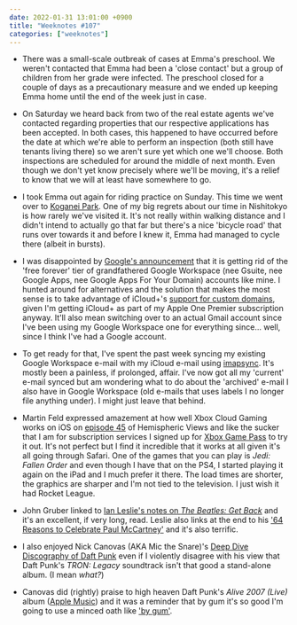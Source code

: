 ```yaml
---
date: 2022-01-31 13:01:00 +0900
title: "Weeknotes #107"
categories: ["weeknotes"]
---
```


- There was a small-scale outbreak of cases at Emma's preschool. We weren't contacted that Emma had been a 'close contact' but a group of children from her grade were infected. The preschool closed for a couple of days as a precautionary measure and we ended up keeping Emma home until the end of the week just in case.

- On Saturday we heard back from two of the real estate agents we've contacted regarding properties that our respective applications has been accepted. In both cases, this happened to have occurred before the date at which we're able to perform an inspection (both still have tenants living there) so we aren't sure yet which one we'll choose. Both inspections are scheduled for around the middle of next month. Even though we don't yet know precisely where we'll be moving, it's a relief to know that we will at least have somewhere to go.

- I took Emma out again for riding practice on Sunday. This time we went over to [Koganei Park](https://en.wikipedia.org/wiki/Koganei_Park). One of my big regrets about our time in Nishitokyo is how rarely we've visited it. It's not really within walking distance and I didn't intend to actually go that far but there's a nice 'bicycle road' that runs over towards it and before I knew it, Emma had managed to cycle there (albeit in bursts).

- I was disappointed by [Google's announcement](https://www.theverge.com/2022/1/19/22891509/g-suite-legacy-free-google-apps-workspace-upgrade) that it is getting rid of the 'free forever' tier of grandfathered Google Workspace (nee Gsuite, nee Google Apps, nee Google Apps For Your Domain) accounts like mine. I hunted around for alternatives and the solution that makes the most sense is to take advantage of iCloud+'s [support for custom domains](https://support.apple.com/guide/icloud/mma473945269/icloud), given I'm getting iCloud+ as part of my Apple One Premier subscription anyway. It'll also mean switching over to an actual Gmail account since I've been using my Google Workspace one for everything since... well, since I think I've had a Google account.

- To get ready for that, I've spent the past week syncing my existing Google Workspace e-mail with my iCloud e-mail using [imapsync](https://imapsync.lamiral.info). It's mostly been a painless, if prolonged, affair. I've now got all my 'current' e-mail synced but am wondering what to do about the 'archived' e-mail I also have in Google Workspace (old e-mails that uses labels I no longer file anything under). I might just leave that behind.

- Martin Feld expressed amazement at how well Xbox Cloud Gaming works on iOS on [episode 45](https://listen.hemisphericviews.com/045) of Hemispheric Views and like the sucker that I am for subscription services I signed up for [Xbox Game Pass](https://www.xbox.com/en-US/xbox-game-pass) to try it out. It's not perfect but I find it incredible that it works at all given it's all going through Safari. One of the games that you can play is _Jedi: Fallen Order_ and even though I have that on the PS4, I started playing it again on the iPad and I much prefer it there. The load times are shorter, the graphics are sharper and I'm not tied to the television. I just wish it had Rocket League.

- John Gruber linked to [Ian Leslie's notes on _The Beatles: Get Back_](https://ianleslie.substack.com/p/the-banality-of-genius-notes-on-peter) and it's an excellent, if very long, read. Leslie also links at the end to his ['64 Reasons to Celebrate Paul McCartney'](https://ianleslie.substack.com/p/64-reasons-to-celebrate-paul-mccartney) and it's also terrific.

- I also enjoyed Nick Canovas (AKA Mic the Snare)'s [Deep Dive Discography of Daft Punk](https://www.youtube.com/watch?v=vSABmblQ7Ek) even if I violently disagree with his view that Daft Punk's _TRON: Legacy_ soundtrack isn't that good a stand-alone album. (I mean _what?_)

- Canovas did (rightly) praise to high heaven Daft Punk's _Alive 2007 (Live)_ album ([Apple Music](https://music.apple.com/us/album/alive-2007-live-deluxe-edition/717067737)) and it was a reminder that by gum it's so good I'm going to use a minced oath like ['by gum'](https://www.phrases.org.uk/meanings/82225.html).

